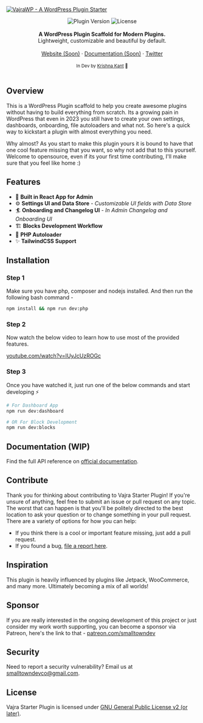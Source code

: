 <a href="https://smalltowndev.com/"><img alt="VajraWP - A WordPress Plugin Starter" src="https://raw.githubusercontent.com/smalltowndev/vajra-starter-plugin/main/assets/img/plugin-header.png"/></a>
<div align="center">
    <img src="https://img.shields.io/github/package-json/version/smalltowndev/vajra-starter-plugin" alt="Plugin Version" />
    <img src="https://img.shields.io/badge/license-GPL--2.0%2B-red.svg" alt="License" />
</div>

<br />
<div align="center"><strong>A WordPress Plugin Scaffold for Modern Plugins.</strong></div>
<div align="center">Lightweight, customizable and beautiful by default.</div>
<br />
<div align="center">
<a href="#">Website (Soon)</a> 
<span> · </span>
<a href="#">Documentation (Soon)</a> 
<span> · </span>
<a href="https://twitter.com/smalltowndevco">Twitter</a>
</div>

<br />
<div align="center">
  <sub>In Dev by <a href="https://twitter.com/lushkant">Krishna Kant</a> 👋</sub>
</div>

<br />

## Overview

This is a WordPress Plugin scaffold to help you create awesome plugins without having to build everything from scratch. Its a growing pain in WordPress that even in 2023 you still have to create your own settings, dashboards, onboarding, file autoloaders and what not. So here's a quick way to kickstart a plugin with almost everything you need.

Why almost? As you start to make this plugin yours it is bound to have that one cool feature missing that you want, so why not add that to this yourself. Welcome to opensource, even if its your first time contributing, I'll make sure that you feel like home :)

## Features

- 🚀 **Built in React App for Admin**
- ⚙️ **Settings UI and Data Store** - _Customizable UI fields with Data Store_
- 🏄‍ **Onboarding and Changelog UI** - _In Admin Changelog and Onboarding UI_
- 🏗️ **Blocks Development Workflow**
- 📂 **PHP Autoloader**
- ✨ **TailwindCSS Support**

## Installation

### Step 1

Make sure you have php, composer and nodejs installed. And then run the following bash command -

```sh
npm install && npm run dev:php
```

### Step 2

Now watch the below video to learn how to use most of the provided features.

[youtube.com/watch?v=IUyJcUzROGc](https://www.youtube.com/watch?v=IUyJcUzROGc)

### Step 3

Once you have watched it, just run one of the below commands and start developing ⚡️

```bash
# For Dashboard App
npm run dev:dashboard

# OR For Block Development
npm run dev:blocks
```

## Documentation (WIP)

Find the full API reference on [official documentation](https://vajrawp.smalltowndev.com/docs).

## Contribute

Thank you for thinking about contributing to Vajra Starter Plugin! If you're unsure of anything, feel free to submit an issue or pull request on any topic. The worst that can happen is that you'll be politely directed to the best location to ask your question or to change something in your pull request. There are a variety of options for how you can help:

- If you think there is a cool or important feature missing, just add a pull request.
- If you found a bug, [file a report here](https://github.com/smalltowndev/vajra-starter-plugin/issues/new?assignees=&labels=%5BType%5D+Bug&template=bug-report.yml).


## Inspiration

This plugin is heavily influenced by plugins like Jetpack, WooCommerce, and many more. Ultimately becoming a mix of all worlds!

## Sponsor

If you are really interested in the ongoing development of this project or just consider my work worth supporting, you can become a sponsor via Patreon, here's the link to that -
[patreon.com/smalltowndev](https://www.patreon.com/smalltowndev) 

## Security

Need to report a security vulnerability? Email us at [smalltowndevco@gmail.com](mailto:smalltowndevco@gmail.com).

## License

Vajra Starter Plugin is licensed under [GNU General Public License v2 (or later)](./license.txt).
